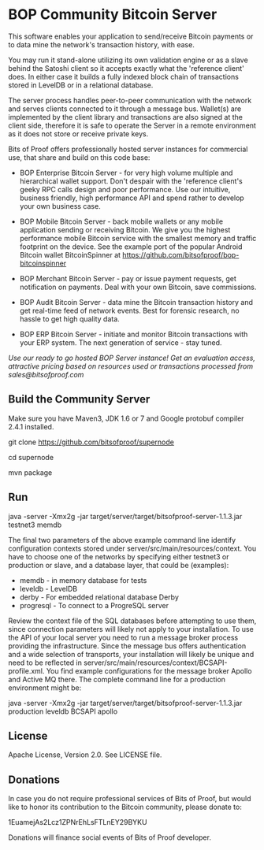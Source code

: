 BOP Community Bitcoin Server
============================

This software enables your application to send/receive Bitcoin payments or to data mine the network's transaction history, with ease.

You may run it stand-alone utilizing its own validation engine or as a slave behind the Satoshi client so it accepts exactly what the 'reference client' does. In either case it builds a fully indexed block chain of transactions stored in LevelDB or in a relational database.

The server process handles peer-to-peer communication with the network and serves clients connected to it through a message bus. Wallet(s) are implemented by the client library and transactions are also signed at the client side, therefore it is safe to operate the Server in a remote environment as it does not store or receive private keys.

Bits of Proof offers professionally hosted server instances for commercial use, that share and build on this code base:

* BOP Enterprise Bitcoin Server -  for very high volume multiple and hierarchical wallet support. Don't despair with the 'reference client's geeky RPC calls design and poor performance. Use our intuitive, business friendly, high performance API and spend rather to develop your own business case.

* BOP Mobile Bitcoin Server -  back mobile wallets or any mobile application sending or receiving Bitcoin. We give you the highest performance mobile Bitcoin service with the smallest memory and traffic footprint on the device. See the example port of the popular Android Bitcoin wallet BitcoinSpinner at https://github.com/bitsofproof/bop-bitcoinspinner

* BOP Merchant Bitcoin Server - pay or issue payment requests, get notification on payments. Deal with your own Bitcoin, save commissions.

* BOP Audit Bitcoin Server - data mine the Bitcoin transaction history and get real-time feed of network events. Best for forensic research, no hassle to get high quality data.

* BOP ERP Bitcoin Server - initiate and monitor Bitcoin transactions with your ERP system. The next generation of service - stay tuned.

_Use our ready to go hosted BOP Server instance! Get an evaluation access, attractive pricing based on resources used or transactions processed from sales@bitsofproof.com_

Build the Community Server
--------------------------
Make sure you have Maven3, JDK 1.6 or 7 and Google protobuf compiler 2.4.1 installed.

   git clone https://github.com/bitsofproof/supernode

   cd supernode
   
   mvn package

Run
---

java -server -Xmx2g -jar target/server/target/bitsofproof-server-1.1.3.jar testnet3 memdb

The final two parameters of the above example command line identify configuration contexts stored under server/src/main/resources/context. You have to choose one of the networks by specifying either testnet3 or production or slave, and a database layer, that could be (examples):
   
   * memdb - in memory database for tests
   * leveldb - LevelDB
   * derby - For embedded relational database Derby
   * progresql - To connect to a ProgreSQL server

Review the context file of the SQL databases before attempting to use them, since connection parameters will likely not apply to your installation. To use the API of your local server you need to run a message broker process providing the infrastructure. Since the message bus offers authentication and a wide selection of transports, your installation will likely be unique and need to be reflected in server/src/main/resources/context/BCSAPI-profile.xml. You find example configurations for the message broker Apollo and Active MQ there. The complete command line for a production environment might be:

java -server -Xmx2g -jar target/server/target/bitsofproof-server-1.1.3.jar production leveldb BCSAPI apollo


License
-------
Apache License, Version 2.0. See LICENSE file.

Donations
---------
In case you do not require professional services of Bits of Proof, but would like to honor its contribution to the Bitcoin community, please donate to:

1EuamejAs2Lcz1ZPNrEhLsFTLnEY29BYKU

Donations will finance social events of Bits of Proof developer.
